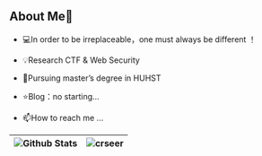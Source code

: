 ## About Me👋
- 💻In order to be irreplaceable，one must always be different ！

- 💡Research  CTF & Web Security

- 🌱Pursuing master’s degree in HUHST

- ⭐️Blog：no starting...

- 📫How to reach me ...

| ![Github Stats](https://github-readme-stats.vercel.app/api?username=crseer&show_icons=true&theme=solarized-light&count_private=true&bg_color=red,green,blue) | ![crseer](https://count.getloli.com/get/@crseer?theme=rule34) |
| ------------------------------------------------------------ | ------------------------------------------------------------ |
